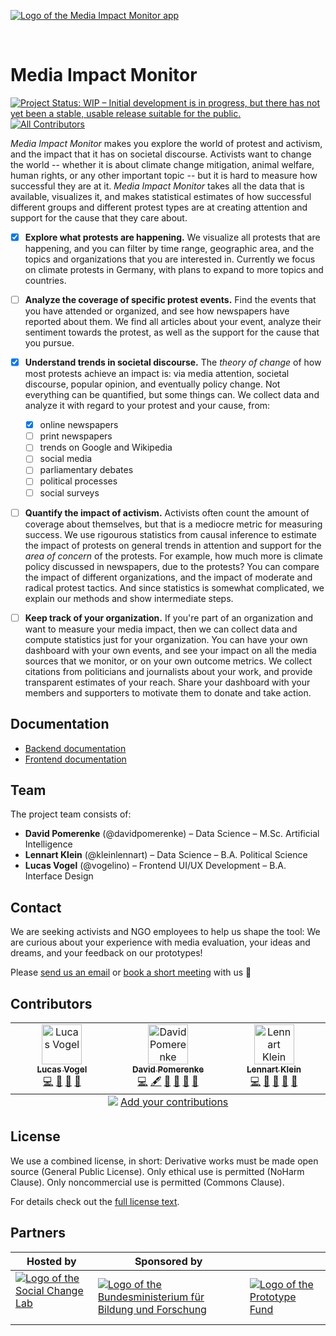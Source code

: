 [![Logo of the Media Impact Monitor app](https://mediaimpactmonitor.app/assets/logos/mim-alternate-hybrid.svg)](https://mediaimpactmonitor.app/)

<br />

# Media Impact Monitor

[![Project Status: WIP – Initial development is in progress, but there has not yet been a stable, usable release suitable for the public.](https://www.repostatus.org/badges/latest/wip.svg)](https://www.repostatus.org/#wip) <!-- ALL-CONTRIBUTORS-BADGE:START - Do not remove or modify this section -->[![All Contributors](https://img.shields.io/badge/all_contributors-3-orange.svg?style=flat-square)](#contributors-)<!-- ALL-CONTRIBUTORS-BADGE:END -->

_Media Impact Monitor_ makes you explore the world of protest and activism, and the impact that it has on societal discourse. Activists want to change the world -- whether it is about climate change mitigation, animal welfare, human rights, or any other important topic -- but it is hard to measure how successful they are at it. _Media Impact Monitor_ takes all the data that is available, visualizes it, and makes statistical estimates of how successful different groups and different protest types are at creating attention and support for the cause that they care about.

- [x] **Explore what protests are happening.** We visualize all protests that are happening, and you can filter by time range, geographic area, and the topics and organizations that you are interested in. Currently we focus on climate protests in Germany, with plans to expand to more topics and countries.

- [ ] **Analyze the coverage of specific protest events.** Find the events that you have attended or organized, and see how newspapers have reported about them. We find all articles about your event, analyze their sentiment towards the protest, as well as the support for the cause that you pursue.

- [x] **Understand trends in societal discourse.** The _theory of change_ of how most protests achieve an impact is: via media attention, societal discourse, popular opinion, and eventually policy change. Not everything can be quantified, but some things can. We collect data and analyze it with regard to your protest and your cause, from:

  - [x] online newspapers
  - [ ] print newspapers
  - [ ] trends on Google and Wikipedia
  - [ ] social media
  - [ ] parliamentary debates
  - [ ] political processes
  - [ ] social surveys

- [ ] **Quantify the impact of activism.** Activists often count the amount of coverage about themselves, but that is a mediocre metric for measuring success. We use rigourous statistics from causal inference to estimate the impact of protests on general trends in attention and support for the _area of concern_ of the protests. For example, how much more is climate policy discussed in newspapers, due to the protests? You can compare the impact of different organizations, and the impact of moderate and radical protest tactics. And since statistics is somewhat complicated, we explain our methods and show intermediate steps.

- [ ] **Keep track of your organization.** If you're part of an organization and want to measure your media impact, then we can collect data and compute statistics just for your organization. You can have your own dashboard with your own events, and see your impact on all the media sources that we monitor, or on your own outcome metrics. We collect citations from politicians and journalists about your work, and provide transparent estimates of your reach. Share your dashboard with your members and supporters to motivate them to donate and take action.

## Documentation

- [Backend documentation](backend-python/README.md)
- [Frontend documentation](frontend-nextjs/README.MD)

## Team

The project team consists of:

- **David Pomerenke** (@davidpomerenke) – Data Science – M.Sc. Artificial Intelligence
- **Lennart Klein** (@kleinlennart) – Data Science – B.A. Political Science
- **Lucas Vogel** (@vogelino) – Frontend UI/UX Development – B.A. Interface Design

## Contact

We are seeking activists and NGO employees to help us shape the tool: We are curious about your experience with media evaluation, your ideas and dreams, and your feedback on our prototypes!

Please [send us an email](mailto:david@socialchangelab.org) or [book a short meeting](https://cal.com/davidpomerenke/meeting-mim) with us 🤗

## Contributors

<!-- ALL-CONTRIBUTORS-LIST:START - Do not remove or modify this section -->
<!-- prettier-ignore-start -->
<!-- markdownlint-disable -->
<table>
  <tbody>
    <tr>
      <td align="center" valign="top" width="10%"><a href="https://github.com/vogelino"><img src="https://avatars.githubusercontent.com/u/2759340?v=4?s=64" width="64px;" alt="Lucas Vogel"/><br /><sub><b>Lucas Vogel</b></sub></a><br /><a href="https://github.com/SocialChangeLab/media-impact-monitor-website/commits?author=vogelino" title="Code">💻</a> <a href="#design-vogelino" title="Design">🎨</a> <a href="https://github.com/SocialChangeLab/media-impact-monitor-website/commits?author=vogelino" title="Documentation">📖</a> <a href="#projectManagement-vogelino" title="Project Management">📆</a></td>
      <td align="center" valign="top" width="10%"><a href="https://github.com/davidpomerenke"><img src="https://avatars.githubusercontent.com/u/46022183?v=4?s=64" width="64px;" alt="David Pomerenke"/><br /><sub><b>David Pomerenke</b></sub></a><br /><a href="https://github.com/SocialChangeLab/media-impact-monitor-website/commits?author=davidpomerenke" title="Code">💻</a> <a href="#content-davidpomerenke" title="Content">🖋</a> <a href="#data-davidpomerenke" title="Data">🔣</a> <a href="https://github.com/SocialChangeLab/media-impact-monitor-website/commits?author=davidpomerenke" title="Documentation">📖</a> <a href="#projectManagement-davidpomerenke" title="Project Management">📆</a> <a href="#research-davidpomerenke" title="Research">🔬</a></td>
      <td align="center" valign="top" width="10%"><a href="https://www.kleinbutsignificant.com/"><img src="https://avatars.githubusercontent.com/u/31488915?v=4?s=64" width="64px;" alt="Lennart Klein"/><br /><sub><b>Lennart Klein</b></sub></a><br /><a href="https://github.com/SocialChangeLab/media-impact-monitor-website/commits?author=kleinlennart" title="Code">💻</a> <a href="#data-kleinlennart" title="Data">🔣</a> <a href="https://github.com/SocialChangeLab/media-impact-monitor-website/commits?author=kleinlennart" title="Documentation">📖</a> <a href="#projectManagement-kleinlennart" title="Project Management">📆</a> <a href="#research-kleinlennart" title="Research">🔬</a></td>
    </tr>
  </tbody>
  <tfoot>
    <tr>
      <td align="center" size="13px" colspan="10">
        <img src="https://raw.githubusercontent.com/all-contributors/all-contributors-cli/1b8533af435da9854653492b1327a23a4dbd0a10/assets/logo-small.svg">
          <a href="https://all-contributors.js.org/docs/en/bot/usage">Add your contributions</a>
        </img>
      </td>
    </tr>
  </tfoot>
</table>

<!-- markdownlint-restore -->
<!-- prettier-ignore-end -->

<!-- ALL-CONTRIBUTORS-LIST:END -->

## License

We use a combined license, in short: Derivative works must be made open source (General Public License). Only ethical use is permitted (NoHarm Clause). Only noncommercial use is permitted (Commons Clause).

For details check out the [full license text](LICENSE).

## Partners

| Hosted by                                                                                                                                                                    | Sponsored by                                                                                                                                         |                                                                                                                                  |
| ---------------------------------------------------------------------------------------------------------------------------------------------------------------------------- | ---------------------------------------------------------------------------------------------------------------------------------------------------- | -------------------------------------------------------------------------------------------------------------------------------- |
| [![Logo of the Social Change Lab](https://mediaimpactmonitor.app/assets/logos/socialchangelab-hybrid.svg)](https://socialchangelab.org/)&nbsp;&nbsp;&nbsp;&nbsp;&nbsp;&nbsp; | [![Logo of the Bundesministerium für Bildung und Forschung](https://mediaimpactmonitor.app/assets/logos/bmbf-hybrid.svg)](https://prototypefund.de/) | [![Logo of the Prototype Fund](https://mediaimpactmonitor.app/assets/logos/prototypefund-hybrid.svg)](https://prototypefund.de/) |
